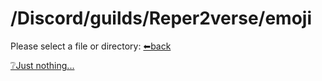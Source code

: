 # /Discord/guilds/Reper2verse/emoji
Please select a file or directory:
[⬅back](https://reper2.github.io/Downloadable-Files/md/Discord/guilds/RS%20Emoji%20Storage%202/RS-Emoji-Storage-2)

[❔Just nothing...]()
